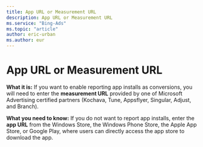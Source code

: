 ```yaml
---
title: App URL or Measurement URL
description: App URL or Measurement URL
ms.service: "Bing-Ads"
ms.topic: "article"
author: eric-urban
ms.author: eur
---
```


# App URL or Measurement URL

**What it is:**  If you want to enable reporting app installs as conversions, you will need to enter the **measurement URL**  provided by one of Microsoft Advertising certified partners (Kochava, Tune, Appsflyer, Singular, Adjust, and Branch).

**What you need to know:**  If you do not want to report app installs, enter the **app URL**  from the Windows Store, the Windows Phone Store, the Apple App Store, or Google Play, where users can directly access the app store to download the app.


